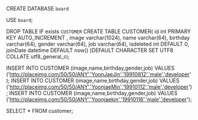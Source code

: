 CREATE DATABASE `board`

USE `board`;

DROP  TABLE IF exists `CUSTOMER`
CREATE TABLE CUSTOMER(
	id int PRIMARY KEY AUTO_INCREMENT ,
	image varchar(1024),
	name varchar(64),
	birthday varchar(64),
	gender varchar(64),
	job varchar(64),
	isdeleted int DEFAULT 0,
	joinDate datetime DEFAULT now()
)DEFAULT CHARACTER SET UTF8 COLLATE utf8_general_ci;

INSERT INTO CUSTOMER (image,name,birthday,gender,job) VALUES ('http://placeimg.com/50/50/ANY','YoonJaeJin','19910812','male','developer');
INSERT INTO CUSTOMER (image,name,birthday,gender,job) VALUES ('http://placeimg.com/50/50/ANY','YoonjaeMin','19910112','male','developer');
INSERT INTO CUSTOMER (image,name,birthday,gender,job) VALUES ('http://placeimg.com/50/50/ANY','Yoonjaekin','19910116','male','developer');



SELECT * FROM customer;
